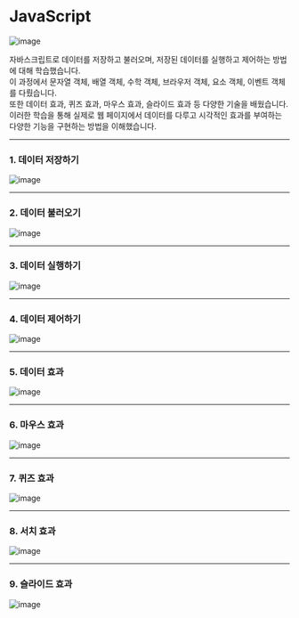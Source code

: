 # JavaScript
![image](https://github.com/jeong202/js/assets/144635664/ae273ddb-315a-46ce-8cb7-95e944c80df8)

자바스크립트로 데이터를 저장하고 불러오며, 저장된 데이터를 실행하고 제어하는 방법에 대해 학습했습니다.<br>
이 과정에서 문자열 객체, 배열 객체, 수학 객체, 브라우저 객체, 요소 객체, 이벤트 객체를 다뤘습니다.<br>
또한 데이터 효과, 퀴즈 효과, 마우스 효과, 슬라이드 효과 등 다양한 기술을 배웠습니다. 이러한 학습을 통해 실제로 웹 페이지에서 데이터를 다루고 시각적인 효과를 부여하는 다양한 기능을 구현하는 방법을 이해했습니다.

---


### 1. 데이터 저장하기
![image](https://github.com/jeong202/js/assets/144635664/f7579cc4-9c63-4557-8e9d-075aa1ca3a11)

---

### 2. 데이터 불러오기
![image](https://github.com/jeong202/js/assets/144635664/a09623c1-8411-4244-985e-cc6204c9e818)

---

### 3. 데이터 실행하기
![image](https://github.com/jeong202/js/assets/144635664/f83fb078-dbf3-4bb8-b7e7-6e2ed9739194)

---


### 4. 데이터 제어하기
![image](https://github.com/jeong202/js/assets/144635664/ee8075a2-6d32-40b4-b596-f5711dda6dfa)

---


### 5. 데이터 효과
![image](https://github.com/jeong202/js/assets/144635664/02837337-cceb-4314-9798-baff3f978dbb)

---

### 6. 마우스 효과
![image](https://github.com/jeong202/js/assets/144635664/2fbcd68c-277c-4776-8a2a-77292553224e)

---

### 7. 퀴즈 효과
![image](https://github.com/jeong202/js/assets/144635664/794e8d80-08aa-402e-97de-2bdbe91459db)

---


### 8. 서치 효과
![image](https://github.com/jeong202/js/assets/144635664/798eab15-f4b2-422a-9f83-ff8ccaff6697)

---

### 9. 슬라이드 효과
![image](https://github.com/jeong202/js/assets/144635664/b106bc68-6199-433f-a2d7-b19e152fe107)



